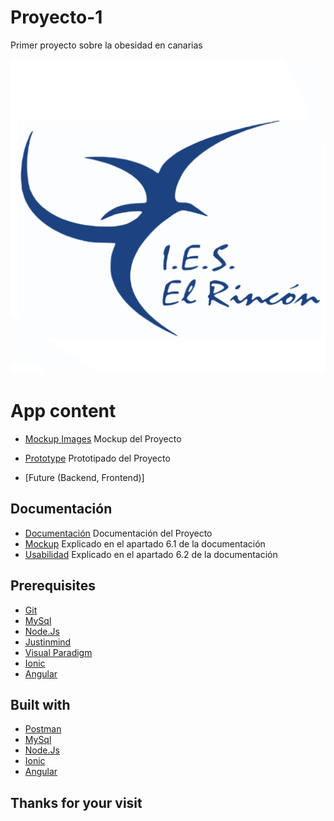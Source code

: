 # Proyecto-1
Primer proyecto sobre la obesidad en canarias

![logo Ies El Rincon](https://github.com/SergioPA11/Proyecto-1/blob/main/Mockup/rincon.png)

# App content

* [Mockup Images](https://github.com/SergioPA11/Proyecto-1/tree/main/Mockup) Mockup del Proyecto
* [Prototype](https://github.com/SergioPA11/Proyecto-1/blob/main/Mockup/Prototype%201.vp) Prototipado del Proyecto

* [Future (Backend, Frontend)]

## Documentación
* [Documentación]() Documentación del Proyecto
* [Mockup]() Explicado en el apartado 6.1 de la documentación
* [Usabilidad]() Explicado en el apartado 6.2 de la documentación


## Prerequisites

* [Git]( https://git-scm.com/)
* [MySql]( https://www.mysql.com/)
* [Node.Js]( https://nodejs.org/en/)
* [Justinmind]( https://www.justinmind.com/)
* [Visual Paradigm]( https://www.visual-paradigm.com/)
* [Ionic](https://ionicframework.com/)
* [Angular](https://angular.io/api/common/http/HttpClient)


## Built with

* [Postman](https://www.postman.com/)
* [MySql]( https://www.mysql.com/)
* [Node.Js]( https://nodejs.org/en/)
* [Ionic](https://ionicframework.com/)
* [Angular](https://angular.io/api/common/http/HttpClient)



## Thanks for your visit
